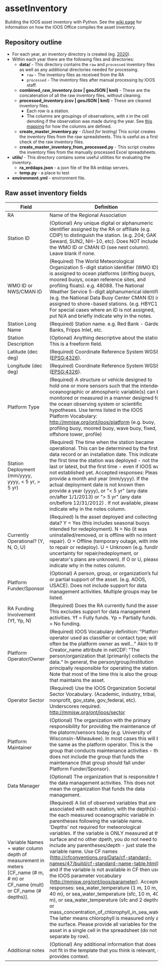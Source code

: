 # assetInventory
Building the IOOS asset inventory with Python. See the [wiki page](https://github.com/MathewBiddle/assetInventory/wiki) for information on how the IOOS Office compiles the asset inventory.

## Repository outline
* For each year, an inventory directory is created (eg. [2020](https://github.com/MathewBiddle/assetInventory/tree/master/2020)).
* Within each year there are the following files and directories:
  * **data/** - This directory contains the `raw` and `processed` inventory files as well as any additional directories needed for processing.
    * `raw` - The inventory files as received from the RA
    * `processed` - The inventory files after manual processing by IOOS staff.
  * **combined_raw_inventory.(csv | geoJSON | kml)** - These are the concatenation of all the raw inventory files, without cleaning.
  * **processed_inventory.(csv | geoJSON | kml)** - These are cleaned inventory files.
    * Each row is a station.
    * The columns are groupings of observations, with `X` in the cell denoting if the observation was made during the year. See [this mapping](https://github.com/MathewBiddle/assetInventory/blob/735da9f14dd02fdd395e49a86a3836bd6674bc7c/2020/create_master_inventory_from_processed.py#L206-L233) for how the columns are defined.
  * **create_master_inventory.py** - _(Used for testing)_ This script creates the inventory files from the raw spreadsheets. This is useful as a first check of the raw inventory files.
  * **create_master_inventory_from_processed.py** - This script creates the inventory files from the manually processed Excel spreadsheets. 
* **utils/** - This directory contains some useful utilities for evaluating the inventory.
  * **ra_erddaps.json** - a json file of the RA erddap servers.
  * **temp.py** - a place to test
* **environment.yml** - environment file.  

## Raw asset inventory fields
Field | Definition
------|------------
RA | Name of the Regional Association
Station ID | (Optional)  Any unique digital or alphanumeric identifier assigned by the RA or affiliate (e.g. CDIP) to distinguish the station. (e.g. 204; GAK Seward, SUN2, NH-10, etc).  Does NOT include the WMO ID or CMAN ID (see next column).  Leave blank if none.
WMO ID or NWS/CMAN ID | (Required) The World Meteorological Organization 5-digit station identifier (WMO ID) is assigned to ocean platforms (drifting buoys, moored buoys, ocean reference sites, and profiling floats).  e.g. 48088.  The National Weather Service 5-digit alphanumerical identifier (e.g. the National Data Buoy Center CMAN ID) is assigned to shore-based stations.  (e.g. HBYC1).  For special cases where an ID is not assigned, put N/A and briefly indicate why in the notes.
Station Long Name | (Required) Station name. e.g. Red Bank - Garden Banks, Fripps Inlet,  etc.
Station Description | (Optional) Anything descriptive about the station.  This is a freeform field.
Latitude (dec deg) | (Required) Coordinate Reference System WGS84 ([EPSG:4326](https://epsg.io/4326)).
Longitude (dec deg) | (Required) Coordinate Reference System WGS84 ([EPSG:4326](https://epsg.io/4326)).
Platform Type | (Required) A structure or vehicle designed to hold one or more sensors such that the intended oceanographic or atmospheric variable(s) can be monitored or measured in a manner designed for the ocean observing system or scientific hypotheses. Use terms listed in the IOOS Platform Vocabulary: http://mmisw.org/ont/ioos/platform (e.g. buoy, profiling buoy, moored buoy, wave buoy, fixed, offshore tower, profile)  
Station Deployment (mm/yyyy, yyyy, < 5 yr, > 5 yr) | (Required) The time when the station became operational.  This can be determined by the first data record or an installation date.  This indicates the first time the station was deployed - not the last or latest, but the first time - even if IOOS was not established yet. Accepted responses:  Please provide a month and year (mm/yyyy).  If the actual deployment date is not known then provide a year (yyyy), or "< 5 yr" (any date on/after 1/1/2013) or "> 5 yr" (any date on/before 12/31/2012) .  If not available, please indicate why in the notes column.
Currently Operational? (Y, N, O, U) | (Required) Is the asset deployed and collecting data?  Y = Yes (this includes seasonal buoys intended for redeployment).  N = No (it was uninstalled/removed, or is offline with no intent to repair).  O =  Offline (temporary outage, with intent to repair or redeploy).  U = Unknown (e.g. funding uncertainty for repair/redeployment, or operator's plans are unknown).  If O or U, please indicate why in the notes column.
Platform Funder/Sponsor | (Optional) A person, group, or organization’s full or partial support of the asset. (e.g. AOOS, USACE).  Does not include support for data management activities.  Multiple groups may be listed. 
RA Funding Involvement (Yf, Yp, N) | (Required) Does the RA currently fund the asset?  This excludes support for data management activities.  Yf = Fully funds.  Yp = Partially funds.  N = No funding.  
Platform Operator/Owner | (Required)  IOOS Vocabulary definition: "Platform operator used as classifier or contact type; will often be the platform owner as well..."   Akin to the Creator_name attribute in netCDF: "The person/organization that (primarily) collects the data."  In general, the person/group/institution principally responsible for operating the station.  Note that most of the time this is also the group that maintains the asset. 
Operator Sector | (Required) Use the IOOS Organization Societal Sector Vocabulary.  (Academic, industry, tribal, nonprofit, gov_state, gov_federal, etc). Underscores required. http://mmisw.org/ont/ioos/sector
Platform Maintainer | (Optional) The organization with the primary responsibility for providing the maintenance of the platorm/sensors today (e.g. University of Wisconsin-Milwaukee).  In most cases this will be the same as the platform operator.  This is the group that conducts maintenance activities - this does not include the group that funds the maintenance (that group should fall under Platform Funder/Sponsor).
Data Manager | (Optional) The organization that is responsible for the data management activities.  This does not mean the organization that funds the data management.  
Variable Names + water column depth of measurement in meters [CF_name (# m, # m) or CF_name (mult) or CF_name (# depths)]. |	(Required) A list of observed variables that are associated with each station, with the depth(s) of the each measured oceanographic variable in parentheses following the variable name. 'Depths' not required for meteorological variables.  If the variable is ONLY measured at the surface and no other dpeth, you do not need to include any parentheses/depth - just state the variable name.  Use CF names (http://cfconventions.org/Data/cf-standard-names/47/build/cf-standard-name-table.html), and if the variable is not available in CF then use the IOOS parameter vocabulary (http://mmisw.org/ont/ioos/parameter). Accepted responses: sea_water_temperature (1 m, 10 m, 40 m), or sea_water_temperature (sfc, 10 m, 40 m), or sea_water_temperature (sfc and 2 depths), or mass_concentration_of_chlorophyll_in_sea_water. The latter means chlorophyll is measured only at the surface.  Please provide all variables for the asset in a single cell in the spreadsheet (do not separate by row).  
Additional notes | (Optional) Any additional information that does not fit in the template that you think is relevant, or provides context. 
